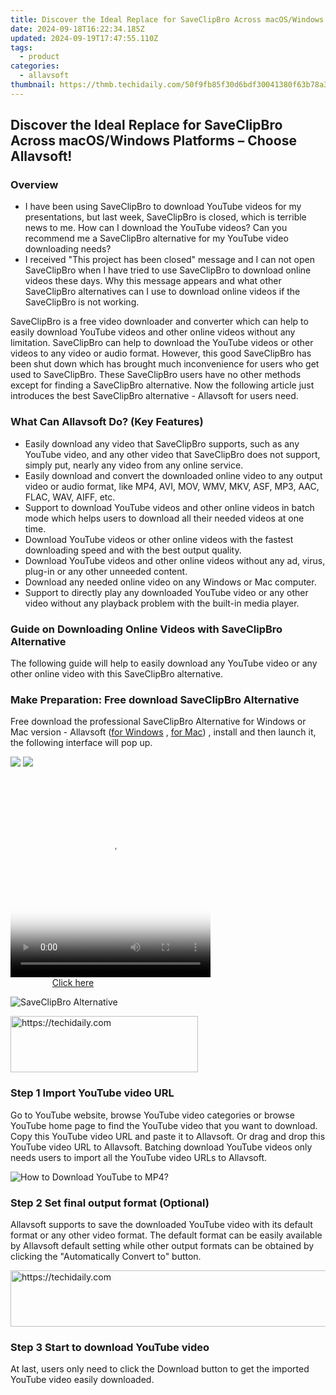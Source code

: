 ```yaml
---
title: Discover the Ideal Replace for SaveClipBro Across macOS/Windows Platforms – Choose Allavsoft!
date: 2024-09-18T16:22:34.185Z
updated: 2024-09-19T17:47:55.110Z
tags:
  - product
categories:
  - allavsoft
thumbnail: https://thmb.techidaily.com/50f9fb85f30d6bdf30041380f63b78a3de31a8743fa324bf24feee43e5b085f4.jpg
---
```


## Discover the Ideal Replace for SaveClipBro Across macOS/Windows Platforms – Choose Allavsoft!

### Overview

* I have been using SaveClipBro to download YouTube videos for my presentations, but last week, SaveClipBro is closed, which is terrible news to me. How can I download the YouTube videos? Can you recommend me a SaveClipBro alternative for my YouTube video downloading needs?
* I received "This project has been closed" message and I can not open SaveClipBro when I have tried to use SaveClipBro to download online videos these days. Why this message appears and what other SaveClipBro alternatives can I use to download online videos if the SaveClipBro is not working.

SaveClipBro is a free video downloader and converter which can help to easily download YouTube videos and other online videos without any limitation. SaveClipBro can help to download the YouTube videos or other videos to any video or audio format. However, this good SaveClipBro has been shut down which has brought much inconvenience for users who get used to SaveClipBro. These SaveClipBro users have no other methods except for finding a SaveClipBro alternative. Now the following article just introduces the best SaveClipBro alternative - Allavsoft for users need.

### What Can Allavsoft Do? (Key Features)

* Easily download any video that SaveClipBro supports, such as any YouTube video, and any other video that SaveClipBro does not support, simply put, nearly any video from any online service.
* Easily download and convert the downloaded online video to any output video or audio format, like MP4, AVI, MOV, WMV, MKV, ASF, MP3, AAC, FLAC, WAV, AIFF, etc.
* Support to download YouTube videos and other online videos in batch mode which helps users to download all their needed videos at one time.
* Download YouTube videos or other online videos with the fastest downloading speed and with the best output quality.
* Download YouTube videos and other online videos without any ad, virus, plug-in or any other unneeded content.
* Download any needed online video on any Windows or Mac computer.
* Support to directly play any downloaded YouTube video or any other video without any playback problem with the built-in media player.

### Guide on Downloading Online Videos with SaveClipBro Alternative

The following guide will help to easily download any YouTube video or any other online video with this SaveClipBro alternative.

### Make Preparation: Free download SaveClipBro Alternative

Free download the professional SaveClipBro Alternative for Windows or Mac version - Allavsoft ([for Windows](https://tools.techidaily.com/allavsoft/products/) , [for Mac](https://tools.techidaily.com/allavsoft/products/)) , install and then launch it, the following interface will pop up.

[![](https://www.allavsoft.com/how-to/../images/how-to/free-download-win.jpg)](https://tools.techidaily.com/allavsoft/products/) [![](https://www.allavsoft.com/how-to/../images/how-to/free-download-mac.jpg)](https://tools.techidaily.com/allavsoft/products/)

<!-- affiliate ads begin -->
<span id="1498635">
					<video width="320" height="320" style="cursor:pointer"
           poster="//a.impactradius-go.com/display-clicktoplayimage/1498635.png"
           onclick="if(!this.playClicked){this.play();this.setAttribute('controls',true);this.playClicked=true;}">
	   <source src="//a.impactradius-go.com/display-ad/17326-1498635">
	   <img src="//a.impactradius-go.com/display-clicktoplayimage/1498635.png" style="border: none; height: 100%; width: 100%; object-fit: contain">
	</video>
	<div style="width:200px;text-align:center"><a href="javascript:window.open(decodeURIComponent('https%3A%2F%2Fancheer.sjv.io%2Fc%2F5597632%2F1498635%2F17326'), '_blank');void(0);">Click here</a></div>
</span>
<img height="0" width="0" src="https://imp.pxf.io/i/5597632/1498635/17326" style="position:absolute;visibility:hidden;" border="0" />
<!-- affiliate ads end -->

![SaveClipBro Alternative](https://www.allavsoft.com/how-to/../images/allavsoft/screen-shot-600.jpg)

<!-- affiliate ads begin -->
<a href="https://aligracehair.sjv.io/c/5597632/1886015/19272" target="_top" id="1886015">
  <img src="//a.impactradius-go.com/display-ad/19272-1886015" border="0" alt="https://techidaily.com" width="300" height="90"/>
</a>
<img height="0" width="0" src="https://aligracehair.sjv.io/i/5597632/1886015/19272" style="position:absolute;visibility:hidden;" border="0" />
<!-- affiliate ads end -->

### Step 1 Import YouTube video URL

Go to YouTube website, browse YouTube video categories or browse YouTube home page to find the YouTube video that you want to download. Copy this YouTube video URL and paste it to Allavsoft. Or drag and drop this YouTube video URL to Allavsoft. Batching download YouTube videos only needs users to import all the YouTube video URLs to Allavsoft.

![How to Download YouTube to MP4?](https://www.allavsoft.com/how-to/../images/how-to/download-rtmp-video/download-rtmp-video.jpg)

### Step 2 Set final output format (Optional)

Allavsoft supports to save the downloaded YouTube video with its default format or any other video format. The default format can be easily available by Allavsoft default setting while other output formats can be obtained by clicking the "Automatically Convert to" button.

<!-- affiliate ads begin -->
<a href="https://laganoo.pxf.io/c/5597632/1484939/16446" target="_top" id="1484939">
  <img src="//a.impactradius-go.com/display-ad/16446-1484939" border="0" alt="https://techidaily.com" width="728" height="90"/>
</a>
<img height="0" width="0" src="https://laganoo.pxf.io/i/5597632/1484939/16446" style="position:absolute;visibility:hidden;" border="0" />
<!-- affiliate ads end -->

### Step 3 Start to download YouTube video

At last, users only need to click the Download button to get the imported YouTube video easily downloaded.

<ins class="adsbygoogle"
     style="display:block"
     data-ad-format="autorelaxed"
     data-ad-client="ca-pub-7571918770474297"
     data-ad-slot="1223367746"></ins>

<ins class="adsbygoogle"
     style="display:block"
     data-ad-client="ca-pub-7571918770474297"
     data-ad-slot="8358498916"
     data-ad-format="auto"
     data-full-width-responsive="true"></ins>
